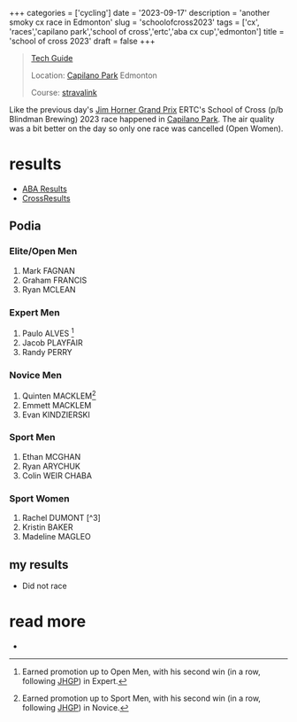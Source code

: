 +++
categories = ['cycling']
date = '2023-09-17'
description = 'another smoky cx race in Edmonton'
slug = 'schoolofcross2023'
tags = ['cx', 'races','capilano park','school of cross','ertc','aba cx cup','edmonton']
title = 'school of cross 2023'
draft = false
+++

> [Tech Guide](https://www.ertc.org/soc) 
>
> Location: [Capilano Park](/../../bike/capilanopark/) Edmonton
>
> Course: [stravalink](https://www.strava.com/segments/35458353)

Like the previous day's [Jim Horner Grand Prix](../jimhornergrandprix2023/) ERTC's School of Cross (p/b Blindman Brewing) 2023 race happened in [Capilano Park](/../../bike/capilanopark/). The air quality was a bit better on the day so only one race was cancelled (Open Women).

# results

* [ABA Results](https://zone4.ca/race/2023-09-17/8cc6d07c/results)
* [CrossResults](https://www.crossresults.com/race/11690)

## Podia

### Elite/Open Men

1. Mark FAGNAN
2. Graham FRANCIS
3. Ryan MCLEAN

### Expert Men

1. Paulo ALVES [^1]
2. Jacob PLAYFAIR
3. Randy PERRY

[^1]: Earned promotion up to Open Men, with his second win (in a row, following [JHGP](../jimhornergrandprix2023/)) in Expert.

### Novice Men

1. Quinten MACKLEM[^2]
2. Emmett MACKLEM
3. Evan KINDZIERSKI

[^2]: Earned promotion up to Sport Men, with his second win (in a row, following [JHGP](../jimhornergrandprix2023/)) in Novice.

### Sport Men

1. Ethan MCGHAN
2. Ryan ARYCHUK
3. Colin WEIR CHABA

### Sport Women

1. Rachel DUMONT [^3]
2. Kristin BAKER
3. Madeline MAGLEO

[^2]: Earned promotion up to Open Women, with her second win (in a row, following [JHGP](../jimhornergrandprix2023/)) in Sport.

## my results

* Did not race

# read more

* 